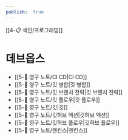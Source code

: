 ```yaml
---
publish:  true
---
```

[[4-📋 색인/프로그래밍]]
# 데브옵스
- [[5-💎 영구 노트/CI CD\|CI CD]]
- [[5-💎 영구 노트/깃 병합\|깃 병합]]
- [[5-💎 영구 노트/깃 브랜치 전략\|깃 브랜치 전략]]
- [[5-💎 영구 노트/깃 플로우\|깃 플로우]]
- [[5-💎 영구 노트/깃\|깃]]
- [[5-💎 영구 노트/깃허브 액션\|깃허브 액션]]
- [[5-💎 영구 노트/깃허브 플로우\|깃허브 플로우]]
- [[5-💎 영구 노트/젠킨스\|젠킨스]]
